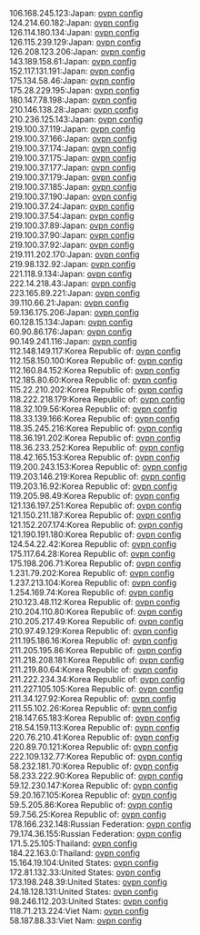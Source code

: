 106.168.245.123:Japan: [ovpn config](vpn/106_168_245_123.ovpn)  
124.214.60.182:Japan: [ovpn config](vpn/124_214_60_182.ovpn)  
126.114.180.134:Japan: [ovpn config](vpn/126_114_180_134.ovpn)  
126.115.239.129:Japan: [ovpn config](vpn/126_115_239_129.ovpn)  
126.208.123.206:Japan: [ovpn config](vpn/126_208_123_206.ovpn)  
143.189.158.61:Japan: [ovpn config](vpn/143_189_158_61.ovpn)  
152.117.131.191:Japan: [ovpn config](vpn/152_117_131_191.ovpn)  
175.134.58.46:Japan: [ovpn config](vpn/175_134_58_46.ovpn)  
175.28.229.195:Japan: [ovpn config](vpn/175_28_229_195.ovpn)  
180.147.78.198:Japan: [ovpn config](vpn/180_147_78_198.ovpn)  
210.146.138.28:Japan: [ovpn config](vpn/210_146_138_28.ovpn)  
210.236.125.143:Japan: [ovpn config](vpn/210_236_125_143.ovpn)  
219.100.37.119:Japan: [ovpn config](vpn/219_100_37_119.ovpn)  
219.100.37.166:Japan: [ovpn config](vpn/219_100_37_166.ovpn)  
219.100.37.174:Japan: [ovpn config](vpn/219_100_37_174.ovpn)  
219.100.37.175:Japan: [ovpn config](vpn/219_100_37_175.ovpn)  
219.100.37.177:Japan: [ovpn config](vpn/219_100_37_177.ovpn)  
219.100.37.179:Japan: [ovpn config](vpn/219_100_37_179.ovpn)  
219.100.37.185:Japan: [ovpn config](vpn/219_100_37_185.ovpn)  
219.100.37.190:Japan: [ovpn config](vpn/219_100_37_190.ovpn)  
219.100.37.24:Japan: [ovpn config](vpn/219_100_37_24.ovpn)  
219.100.37.54:Japan: [ovpn config](vpn/219_100_37_54.ovpn)  
219.100.37.89:Japan: [ovpn config](vpn/219_100_37_89.ovpn)  
219.100.37.90:Japan: [ovpn config](vpn/219_100_37_90.ovpn)  
219.100.37.92:Japan: [ovpn config](vpn/219_100_37_92.ovpn)  
219.111.202.170:Japan: [ovpn config](vpn/219_111_202_170.ovpn)  
219.98.132.92:Japan: [ovpn config](vpn/219_98_132_92.ovpn)  
221.118.9.134:Japan: [ovpn config](vpn/221_118_9_134.ovpn)  
222.14.218.43:Japan: [ovpn config](vpn/222_14_218_43.ovpn)  
223.165.89.221:Japan: [ovpn config](vpn/223_165_89_221.ovpn)  
39.110.66.21:Japan: [ovpn config](vpn/39_110_66_21.ovpn)  
59.136.175.206:Japan: [ovpn config](vpn/59_136_175_206.ovpn)  
60.128.15.134:Japan: [ovpn config](vpn/60_128_15_134.ovpn)  
60.90.86.176:Japan: [ovpn config](vpn/60_90_86_176.ovpn)  
90.149.241.116:Japan: [ovpn config](vpn/90_149_241_116.ovpn)  
112.148.149.117:Korea Republic of: [ovpn config](vpn/112_148_149_117.ovpn)  
112.158.150.100:Korea Republic of: [ovpn config](vpn/112_158_150_100.ovpn)  
112.160.84.152:Korea Republic of: [ovpn config](vpn/112_160_84_152.ovpn)  
112.185.80.60:Korea Republic of: [ovpn config](vpn/112_185_80_60.ovpn)  
115.22.210.202:Korea Republic of: [ovpn config](vpn/115_22_210_202.ovpn)  
118.222.218.179:Korea Republic of: [ovpn config](vpn/118_222_218_179.ovpn)  
118.32.109.56:Korea Republic of: [ovpn config](vpn/118_32_109_56.ovpn)  
118.33.139.166:Korea Republic of: [ovpn config](vpn/118_33_139_166.ovpn)  
118.35.245.216:Korea Republic of: [ovpn config](vpn/118_35_245_216.ovpn)  
118.36.191.202:Korea Republic of: [ovpn config](vpn/118_36_191_202.ovpn)  
118.36.233.252:Korea Republic of: [ovpn config](vpn/118_36_233_252.ovpn)  
118.42.165.153:Korea Republic of: [ovpn config](vpn/118_42_165_153.ovpn)  
119.200.243.153:Korea Republic of: [ovpn config](vpn/119_200_243_153.ovpn)  
119.203.146.219:Korea Republic of: [ovpn config](vpn/119_203_146_219.ovpn)  
119.203.16.92:Korea Republic of: [ovpn config](vpn/119_203_16_92.ovpn)  
119.205.98.49:Korea Republic of: [ovpn config](vpn/119_205_98_49.ovpn)  
121.136.197.251:Korea Republic of: [ovpn config](vpn/121_136_197_251.ovpn)  
121.150.211.187:Korea Republic of: [ovpn config](vpn/121_150_211_187.ovpn)  
121.152.207.174:Korea Republic of: [ovpn config](vpn/121_152_207_174.ovpn)  
121.190.191.180:Korea Republic of: [ovpn config](vpn/121_190_191_180.ovpn)  
124.54.22.42:Korea Republic of: [ovpn config](vpn/124_54_22_42.ovpn)  
175.117.64.28:Korea Republic of: [ovpn config](vpn/175_117_64_28.ovpn)  
175.198.206.71:Korea Republic of: [ovpn config](vpn/175_198_206_71.ovpn)  
1.231.79.202:Korea Republic of: [ovpn config](vpn/1_231_79_202.ovpn)  
1.237.213.104:Korea Republic of: [ovpn config](vpn/1_237_213_104.ovpn)  
1.254.169.74:Korea Republic of: [ovpn config](vpn/1_254_169_74.ovpn)  
210.123.48.112:Korea Republic of: [ovpn config](vpn/210_123_48_112.ovpn)  
210.204.110.80:Korea Republic of: [ovpn config](vpn/210_204_110_80.ovpn)  
210.205.217.49:Korea Republic of: [ovpn config](vpn/210_205_217_49.ovpn)  
210.97.49.129:Korea Republic of: [ovpn config](vpn/210_97_49_129.ovpn)  
211.195.186.16:Korea Republic of: [ovpn config](vpn/211_195_186_16.ovpn)  
211.205.195.86:Korea Republic of: [ovpn config](vpn/211_205_195_86.ovpn)  
211.218.208.181:Korea Republic of: [ovpn config](vpn/211_218_208_181.ovpn)  
211.219.80.64:Korea Republic of: [ovpn config](vpn/211_219_80_64.ovpn)  
211.222.234.34:Korea Republic of: [ovpn config](vpn/211_222_234_34.ovpn)  
211.227.105.105:Korea Republic of: [ovpn config](vpn/211_227_105_105.ovpn)  
211.34.127.92:Korea Republic of: [ovpn config](vpn/211_34_127_92.ovpn)  
211.55.102.26:Korea Republic of: [ovpn config](vpn/211_55_102_26.ovpn)  
218.147.65.183:Korea Republic of: [ovpn config](vpn/218_147_65_183.ovpn)  
218.54.159.113:Korea Republic of: [ovpn config](vpn/218_54_159_113.ovpn)  
220.76.210.41:Korea Republic of: [ovpn config](vpn/220_76_210_41.ovpn)  
220.89.70.121:Korea Republic of: [ovpn config](vpn/220_89_70_121.ovpn)  
222.109.132.77:Korea Republic of: [ovpn config](vpn/222_109_132_77.ovpn)  
58.232.181.70:Korea Republic of: [ovpn config](vpn/58_232_181_70.ovpn)  
58.233.222.90:Korea Republic of: [ovpn config](vpn/58_233_222_90.ovpn)  
59.12.230.147:Korea Republic of: [ovpn config](vpn/59_12_230_147.ovpn)  
59.20.167.105:Korea Republic of: [ovpn config](vpn/59_20_167_105.ovpn)  
59.5.205.86:Korea Republic of: [ovpn config](vpn/59_5_205_86.ovpn)  
59.7.56.25:Korea Republic of: [ovpn config](vpn/59_7_56_25.ovpn)  
178.166.232.148:Russian Federation: [ovpn config](vpn/178_166_232_148.ovpn)  
79.174.36.155:Russian Federation: [ovpn config](vpn/79_174_36_155.ovpn)  
171.5.25.105:Thailand: [ovpn config](vpn/171_5_25_105.ovpn)  
184.22.163.0:Thailand: [ovpn config](vpn/184_22_163_0.ovpn)  
15.164.19.104:United States: [ovpn config](vpn/15_164_19_104.ovpn)  
172.81.132.33:United States: [ovpn config](vpn/172_81_132_33.ovpn)  
173.198.248.39:United States: [ovpn config](vpn/173_198_248_39.ovpn)  
24.18.128.131:United States: [ovpn config](vpn/24_18_128_131.ovpn)  
98.246.112.203:United States: [ovpn config](vpn/98_246_112_203.ovpn)  
118.71.213.224:Viet Nam: [ovpn config](vpn/118_71_213_224.ovpn)  
58.187.88.33:Viet Nam: [ovpn config](vpn/58_187_88_33.ovpn)  

